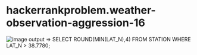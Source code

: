 # hackerrankproblem.weather-observation-aggression-16
![image](https://github.com/18ANUJSHARMA/hackerrankproblem.weather-observation-aggression-16/assets/122561183/2a9f31cd-83f2-40ee-9690-bd67b0a75743)
output =>
SELECT ROUND(MIN(LAT_N),4) 
FROM STATION
WHERE LAT_N > 38.7780;
